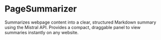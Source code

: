 # PageSummarizer
Summarizes webpage content into a clear, structured Markdown summary using the Mistral API. Provides a compact, draggable panel to view summaries instantly on any website.
